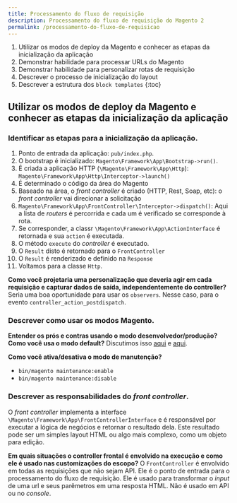 ```yaml
---
title: Processamento do fluxo de requisição
description: Processamento do fluxo de requisição do Magento 2
permalink: /processamento-do-fluxo-de-requisicao
---
```


1. Utilizar os modos de deploy da Magento e conhecer as etapas da inicialização da aplicação
2. Demonstrar habilidade para processar URLs do Magento
3. Demonstrar habilidade para personalizar rotas de requisição
4. Descrever o processo de inicialização do layout
5. Descrever a estrutura dos `block templates`
{:toc}


## Utilizar os modos de deploy da Magento e conhecer as etapas da inicialização da aplicação

### Identificar as etapas para a inicialização da aplicação. 

1. Ponto de entrada da aplicação: `pub/index.php`.
2. O bootstrap é inicializado: `Magento\Framework\App\Bootstrap->run()`.
3. É criada a aplicação HTTP (`\Magento\Framework\App\Http`): `Magento\Framework\App\Http\Interceptor->launch()`
4. É determinado o código da área do Magento
5. Baseado na área, o _front controller_ é criado (HTTP, Rest, Soap, etc): o _front controller_ vai direcionar a solicitação
6. `Magento\Framework\App\FrontController\Interceptor->dispatch()`: Aqui a lista de _routers_ é percorrida e cada um é verificado se corresponde à rota.
7. Se corresponder, a classr `\Magento\Framework\App\ActionInterface` é retornada e sua `action` é executada. 
8. O método `execute` do _controller_ é executado.
9. O `Result` disto é retornado para o `FrontController`
10. O `Result` é renderizado e definido na `Response`
11. Voltamos para  a classe `Http`.

**Como você projetaria uma personalização que deveria agir em cada requisição e capturar dados de saída, independentemente do controller?**
Seria uma boa oportunidade para usar os `observers`. Nesse caso, para o evento `controller_action_postdispatch`.


### Descrever como usar os modos Magento. 
**Entender os prós e contras usando o modo desenvolvedor/produção? Como você usa o modo default?**
Discutimos isso [aqui](https://ligiasalzano.github.io/magento2-exam-AD0-E703/arquitetura-e-customizacao#demonstrar-a-capacidade-de-criar-um-processo-de-deploy) e [aqui](https://ligiasalzano.github.io/magento2-exam-AD0-E702/processamento-do-fluxo-de-requisicao#descrever-como-usar-os-modos-magento).

**Como você ativa/desativa o modo de manutenção?**
- `bin/magento maintenance:enable`
- `bin/magento maintenance:disable`


### Descrever as responsabilidades do _front controller_.
O _front controller_ implementa a interface `\Magento\Framework\App\FrontControllerInterface` e é responsável por executar a lógica de negócios e retornar o resultado dela. Este resultado pode ser um simples layout HTML ou algo mais complexo, como um objeto para edição.

**Em quais situações o controller frontal é envolvido na execução e como ele é usado nas customizações do escopo?**
O `FrontController` é envolvido em todas as requisições que não sejam API. Ele é o ponto de entrada para o processamento do fluxo de requisição.
Ele é usado para transformar o _input_ de uma url e seus parêmetros em uma resposta HTML.
Não é usado em API ou no _console_.



